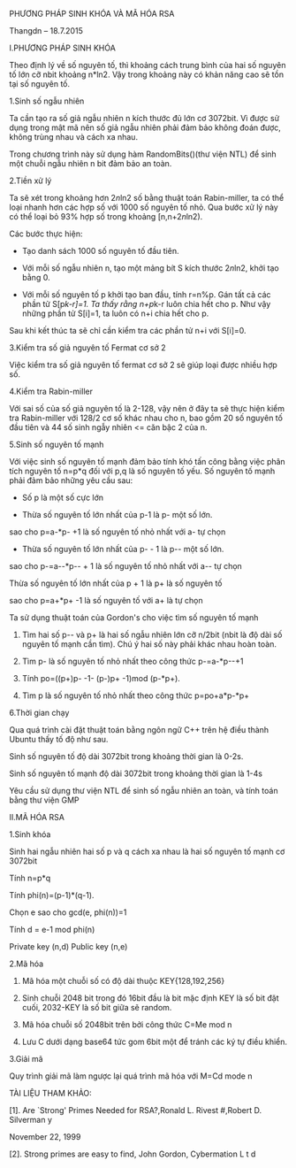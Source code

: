 ﻿

PHƯƠNG PHÁP SINH KHÓA VÀ MÃ HÓA RSA

Thangdn – 18.7.2015


I.PHƯƠNG PHÁP SINH KHÓA

Theo định lý về số nguyên tố, thì khoảng cách trung bình của hai số nguyên tố lớn cỡ nbit khoảng n*ln2. Vậy trong khoảng này có khản năng cao sẽ tồn tại số nguyên tố.

1.Sinh số ngẫu nhiên

Ta cần tạo ra số giả ngẫu nhiên n kích thước đủ lớn cơ 3072bit. Vì được sử dụng trong mật mã nên số giả ngẫu nhiên phải đảm bảo không đoán được, không trùng nhau và cách xa nhau.

Trong chương trình này sử dụng hàm RandomBits()(thư viện NTL) để sinh một chuỗi ngẫu nhiên n bit đảm bảo an toàn.

2.Tiền xử lý

Ta sẽ xét trong khoảng hơn 2*n*ln2 số bằng thuật toán Rabin-miller, ta có thể loại nhanh hơn các hợp số với 1000 số nguyên tố nhỏ. Qua bước xử lý này có thể loại bỏ 93% hợp số trong khoảng [n,n+2*n*ln2).

Các bước thực hiện:

- Tạo danh sách 1000 số nguyên tố đầu tiên.

- Với mỗi số ngẫu nhiên n, tạo một mảng bít S kích thước 2*n*ln2, khởi tạo bằng 0.

- Với mỗi số nguyên tố p khởi tạo ban đầu, tính r=n%p. Gán tất cả các phần tử S[p*k-r]=1. Ta thấy rằng n+p*k-r luôn chia hết cho p. Như vậy những phần tử S[i]=1, ta luôn có n+i chia hết cho p.

Sau khi kết thúc ta sẽ chỉ cần kiểm tra các phần tử n+i với S[i]=0.

3.Kiểm tra số giả nguyên tố Fermat cơ sở 2

Việc kiểm tra số giả nguyên tố fermat cơ sở 2 sẽ giúp loại được nhiều hợp số.

4.Kiểm tra Rabin-miller

Với sai số của số giả nguyên tố là 2-128, vậy nên ở đây ta sẽ thực hiện kiểm tra Rabin-miller với 128/2 cơ số khác nhau cho n, bao gồm 20 số nguyên tố đầu tiên và 44 số sinh ngẫy nhiên <= căn bậc 2 của n.

5.Sinh số nguyên tố mạnh

Với việc sinh số nguyên tố mạnh đảm bảo tính khó tấn công bằng việc phân tích nguyên tố n=p*q đối với p,q là số nguyên tố yếu. Số nguyên tố mạnh phải đảm bảo những yêu cầu sau:

- Số p là một số cực lớn

- Thừa số nguyên tố lớn nhất của p-1 là p- một số lớn.

sao cho p=a-*p- +1 là số nguyên tố nhỏ nhất với a- tự chọn

- Thừa số nguyên tố lớn nhất của p- - 1 là p-- một số lớn.

sao cho p-=a--*p-- + 1 là số nguyên tố nhỏ nhất với a-- tự chọn

Thừa số nguyên tố lớn nhất của p + 1 là p+ là số nguyên tố

sao cho p=a+*p+ -1 là số nguyên tố với a+ là tự chọn

Ta sử dụng thuật toán của Gordon's cho việc tìm số nguyên tố mạnh

1. Tìm hai số p-- và p+ là hai số ngẫu nhiên lớn cỡ n/2bit (nbit là độ dài số nguyên tố mạnh cần tìm). Chú ý hai số này phải khác nhau hoàn toàn.

2. Tìm p- là số nguyên tố nhỏ nhất theo công thức p-=a-*p--+1

3. Tính po=((p+)p- -1- (p-)p+ -1)mod (p-*p+).

4. Tìm p là số nguyên tố nhỏ nhất theo công thức p=po+a*p-*p+

6.Thời gian chạy

Qua quá trình cài đặt thuật toán bằng ngôn ngữ C++ trên hệ điều thành Ubuntu thấy tố độ như sau.

Sinh số nguyên tố độ dài 3072bit trong khoảng thời gian là 0-2s.

Sinh số nguyên tố mạnh độ dài 3072bit trong khoảng thời gian là 1-4s

Yêu cầu sử dụng thư viện NTL để sinh số ngẫu nhiên an toàn, và tính toán bằng thư viện GMP

II.MÃ HÓA RSA

1.Sinh khóa

Sinh hai ngẫu nhiên hai số p và q cách xa nhau là hai số nguyên tố mạnh cơ 3072bit

Tính n=p*q

Tính phi(n)=(p-1)*(q-1).

Chọn e sao cho gcd(e, phi(n))=1

Tính d = e-1 mod phi(n)

Private key (n,d) Public key (n,e)

2.Mã hóa

1. Mã hóa một chuỗi số có độ dài thuộc KEY{128,192,256}

2. Sinh chuỗi 2048 bit trong đó 16bit đầu là bit mặc định KEY là số bit đặt cuối, 2032-KEY là số bit giữa sẽ random.

3. Mã hóa chuỗi số 2048bit trên bởi công thức C=Me mod n

4. Lưu C dưới dạng base64 tức gom 6bit một để tránh các ký tự điều khiển.

3.Giải mã

Quy trình giải mã làm ngược lại quá trình mã hóa với M=Cd mode n


TÀI LIỆU THAM KHẢO:

[1]. Are `Strong' Primes Needed for RSA?,Ronald L. Rivest #,Robert D. Silverman y

November 22, 1999

[2]. Strong primes are easy to find, John Gordon, Cybermation L t d

